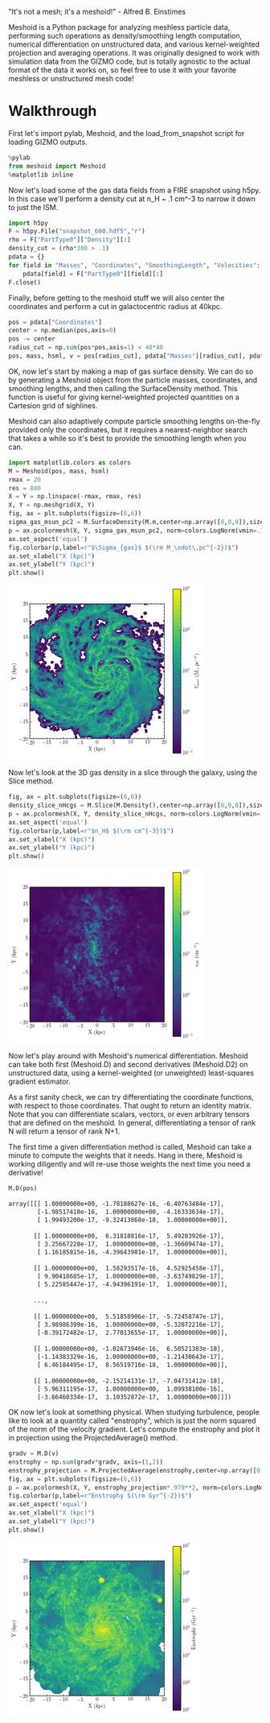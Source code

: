 "It's not a mesh; it's a meshoid!" - Alfred B. Einstimes

Meshoid is a Python package for analyzing meshless particle data, performing such operations as density/smoothing length computation, numerical differentiation on unstructured data, and various kernel-weighted projection and averaging operations. It was originally designed to work with simulation data from the GIZMO code, but is totally agnostic to the actual format of the data it works on, so feel free to use it with your favorite meshless or unstructured mesh code!

# Walkthrough
First let's import pylab, Meshoid, and the load_from_snapshot script for loading GIZMO outputs.

```python
%pylab
from meshoid import Meshoid
%matplotlib inline
```

Now let's load some of the gas data fields from a FIRE snapshot using h5py. In this case we'll perform a density cut at n_H ~ .1 cm^-3 to narrow it down to just the ISM.


```python
import h5py
F = h5py.File("snapshot_600.hdf5","r")
rho = F["PartType0"]["Density"][:]
density_cut = (rho*300 > .1)
pdata = {}
for field in "Masses", "Coordinates", "SmoothingLength", "Velocities":
    pdata[field] = F["PartType0"][field][:]
F.close()
```

Finally, before getting to the meshoid stuff we will also center the coordinates and perform a cut in galactocentric radius at 40kpc.


```python
pos = pdata["Coordinates"]
center = np.median(pos,axis=0)
pos -= center
radius_cut = np.sum(pos*pos,axis=1) < 40*40
pos, mass, hsml, v = pos[radius_cut], pdata["Masses"][radius_cut], pdata["SmoothingLength"][radius_cut], pdata["Velocities"][radius_cut]
```

OK, now let's start by making a map of gas surface density. We can do so by generating a Meshoid object from the particle masses, coordinates, and smoothing lengths, and then calling the SurfaceDensity method. This function is useful for giving kernel-weighted projected quantities on a Cartesion grid of sighlines.

Meshoid can also adaptively compute particle smoothing lengths on-the-fly provided only the coordinates, but it requires a nearest-neighbor search that takes a while so it's best to provide the smoothing length when you can.


```python
import matplotlib.colors as colors
M = Meshoid(pos, mass, hsml)
rmax = 20
res = 800
X = Y = np.linspace(-rmax, rmax, res)
X, Y = np.meshgrid(X, Y)
fig, ax = plt.subplots(figsize=(6,6))
sigma_gas_msun_pc2 = M.SurfaceDensity(M.m,center=np.array([0,0,0]),size=40.,res=res)*1e4
p = ax.pcolormesh(X, Y, sigma_gas_msun_pc2, norm=colors.LogNorm(vmin=.1,vmax=1e3))
ax.set_aspect('equal')
fig.colorbar(p,label=r"$\Sigma_{gas}$ $(\rm M_\odot\,pc^{-2})$")
ax.set_xlabel("X (kpc)")
ax.set_ylabel("Y (kpc)")
plt.show()
```


![png](output1.png)


Now let's look at the 3D gas density in a slice through the galaxy, using the Slice method.


```python
fig, ax = plt.subplots(figsize=(6,6))
density_slice_nHcgs = M.Slice(M.Density(),center=np.array([0,0,0]),size=40.,res=res) * 300
p = ax.pcolormesh(X, Y, density_slice_nHcgs, norm=colors.LogNorm(vmin=.1,vmax=1e3))
ax.set_aspect('equal')
fig.colorbar(p,label=r"$n_H$ $(\rm cm^{-3})$")
ax.set_xlabel("X (kpc)")
ax.set_ylabel("Y (kpc)")
plt.show()
```


![png](output2.png)


Now let's play around with Meshoid's numerical differentiation. Meshoid can take both first (Meshoid.D) and second derivatives (Meshoid.D2) on unstructured data, using a kernel-weighted (or unweighted) least-squares gradient estimator.

As a first sanity check, we can try differentiating the coordinate functions, with respect to those coordinates. That ought to return an identity matrix. Note that you can differentiate scalars, vectors, or even arbitrary tensors that are defined on the meshoid. In general, differentiating a tensor of rank N will return a tensor of rank N+1.

The first time a given differentiation method is called, Meshoid can take a minute to compute the weights that it needs. Hang in there, Meshoid is working diligently and will re-use those weights the next time you need a derivative!


```python
M.D(pos) 
```




    array([[[ 1.00000000e+00, -1.78188627e-16, -6.40763484e-17],
            [-1.98517418e-16,  1.00000000e+00, -4.16333634e-17],
            [ 1.99493200e-17, -9.32413868e-18,  1.00000000e+00]],
    
           [[ 1.00000000e+00,  6.31818816e-17,  5.49283926e-17],
            [ 3.25667228e-17,  1.00000000e+00, -1.36609474e-17],
            [ 1.16185815e-16, -4.39643981e-17,  1.00000000e+00]],
    
           [[ 1.00000000e+00,  1.58293517e-16,  4.52925458e-17],
            [ 9.90418685e-17,  1.00000000e+00, -3.63749829e-17],
            [ 5.22585447e-17, -4.94396191e-17,  1.00000000e+00]],
    
           ...,
    
           [[ 1.00000000e+00,  5.51858906e-17, -5.72458747e-17],
            [ 3.98986399e-16,  1.00000000e+00, -5.32072216e-17],
            [-8.39172482e-17,  2.77013655e-17,  1.00000000e+00]],
    
           [[ 1.00000000e+00, -1.02673946e-16,  6.50521303e-18],
            [-1.14383329e-16,  1.00000000e+00, -1.21430643e-17],
            [ 6.46184495e-17,  8.56519716e-18,  1.00000000e+00]],
    
           [[ 1.00000000e+00, -2.15214131e-17, -7.04731412e-18],
            [ 5.96311195e-17,  1.00000000e+00,  1.09938100e-16],
            [-3.66460334e-17,  3.10352872e-17,  1.00000000e+00]]])



OK now let's look at something physical. When studying turbulence, people like to look at a quantity called "enstrophy", which is just the norm squared of the norm of the velocity gradient. Let's compute the enstrophy and plot it in projection using the ProjectedAverage() method.


```python
gradv = M.D(v)
enstrophy = np.sum(gradv*gradv, axis=(1,2))
enstrophy_projection = M.ProjectedAverage(enstrophy,center=np.array([0,0,0]),size=40.,res=res)
fig, ax = plt.subplots(figsize=(6,6))
p = ax.pcolormesh(X, Y, enstrophy_projection*.979**2, norm=colors.LogNorm(vmin=10,vmax=1e7))
fig.colorbar(p,label=r"Enstrophy $(\rm Gyr^{-2})$")
ax.set_aspect('equal')
ax.set_xlabel("X (kpc)")
ax.set_ylabel("Y (kpc)")
plt.show()
```


![png](output3.png)

